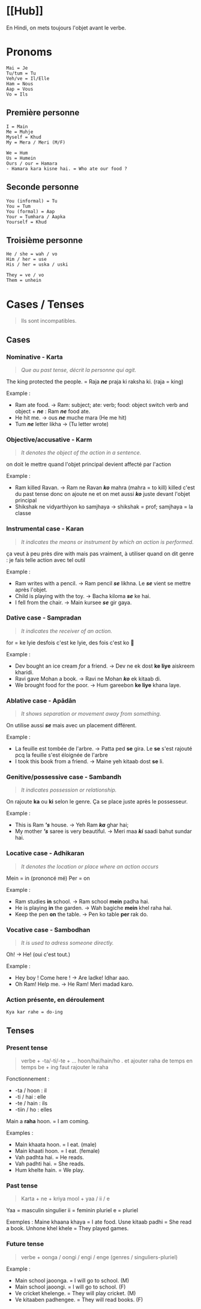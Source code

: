 # [[Hub]]

En Hindi, on mets toujours l'objet avant le verbe.

# Pronoms

	Mai = Je
	Tu/tum = Tu
	Veh/ve = Il/Elle
	Ham = Nous
	Aap = Vous
	Vo = Ils

## Première personne 

	I = Main
	Me = Muhje
	Myself = Khud
	My = Mera / Meri (M/F)
	
	We = Hum
	Us = Humein
	Ours / our = Hamara
	- Hamara kara kisne hai. = Who ate our food ?

## Seconde personne

	You (informal) = Tu
	You = Tum
	You (formal) = Aap
	Your = Tumhara / Aapka
	Yourself = Khud

## Troisième personne

	He / she = wah / vo
	Him / her = use
	His / her = uska / uski
	
	They = ve / vo
	Them = unhein

# Cases / Tenses

> Ils sont incompatibles.
## Cases
### Nominative - Karta

>*Que au past tense, décrit la personne qui agit.*

The king protected the people. = Raja ***ne*** praja ki raksha ki. (raja = king)

Example :

- Ram ate food. -> Ram: subject; ate: verb; food: object
  switch verb and object + ***ne*** :
    Ram ***ne*** food ate.
- He hit me. -> ous ***ne*** muche mara (He me hit)
- Tum ***ne*** letter likha -> (Tu letter wrote)

### Objective/accusative - Karm 

>*It denotes the object of the action in a sentence.*

on doit le mettre quand l'objet principal devient affecté par l'action

Example :

- Ram killed Ravan. -> Ram ne Ravan ***ko*** mahra (mahra = to kill)
  killed c'est du past tense donc on ajoute ne
  et on met aussi ***ko*** juste devant l'objet principal
- Shikshak ne vidyarthiyon ko samjhaya -> shikshak = prof; samjhaya = la classe

### Instrumental case - Karan 

>*It indicates the means or instrument by which an action is performed.*

ça veut à peu près dire with mais pas vraiment,
à utiliser quand on dit genre : je fais telle action avec tel outil

Example :

- Ram writes with a pencil. -> Ram pencil ***se*** likhna.
  Le ***se*** vient se mettre après l'objet.
- Child is playing with the toy. -> Bacha kiloma ***se*** ke hai.
- I fell from the chair. -> Main kursee ***se*** gir gaya.

### Dative case - Sampradan

>*It indicates the receiver of an action.*

for = ke lyie
desfois c'est ke lyie, des fois c'est ko 🤷

Example :

- Dev bought an ice cream *for* a friend. -> Dev ne ek dost **ke liye** aiskreem kharidi.
- Ravi gave Mohan a book. -> Ravi ne Mohan ***ko*** ek kitaab di.
- We brought food for the poor. -> Hum gareebon **ke liye** khana laye.

### Ablative case - Apādān

>*It shows separation or movement away from something.*

On utilise aussi ***se*** mais avec un placement différent.

Example :

- La feuille est tombée de l'arbre. -> Patta ped **se** gira.
  Le **se** s'est rajouté pcq la feuille s'est éloignée de l'arbre
- I took this book from a friend. -> Maine yeh kitaab dost **se** li.

### Genitive/possessive case - Sambandh

>*It indicates possession or relationship.*

On rajoute **ka** ou **ki** selon le genre.
Ça se place juste après le possesseur.

Example : 

- This is Ram ***'s*** house. -> Yeh Ram ***ka*** ghar hai;
- My mother ***'s*** saree is very beautiful. -> Meri maa ***ki*** saadi bahut sundar hai.

### Locative case - Adhikaran

> *It denotes the location or place where an action occurs*

Mein = in (prononcé mé)
Per = on

Example :

- Ram studies **in** school. -> Ram school **mein** padha hai.
- He is playing **in** the garden. -> Wah bagiche **mein** khel raha hai.
- Keep the pen **on** the table. -> Pen ko table **per** rak do.

### Vocative case - Sambodhan

> *It is used to adress someone directly.*

Oh! -> He! (oui c'est tout.)

Example : 

- Hey boy ! Come here ! -> Are ladke! Idhar aao.
- Oh Ram! Help me. -> He Ram! Meri madad karo.

### Action présente, en déroulement
	Kya kar rahe = do-ing
## Tenses

### Present tense 

> verbe + -ta/-ti/-te + ... hoon/hai/hain/ho .
> et ajouter raha de temps en temps
> be + ing faut rajouter le raha

Fonctionnement : 
- -ta / hoon : il
- -ti  / hai : elle
- -te / hain : ils
- -tiin / ho : elles

Main a **raha** hoon. = I am coming.

Examples : 
- Main khaata hoon. = I eat. (male)
- Main khaati hoon. = I eat. (female)
- Vah padhta hai. = He reads.
- Vah padhti hai. = She reads.
- Hum khelte hain. = We play.

### Past tense
>Karta + ne + kriya mool + yaa / ii / e

Yaa = masculin singulier
ii = feminin pluriel
e = pluriel

 Exemples :
	Maine khaana khaya = I ate food.
	Usne kitaab padhi = She read a book.
	Unhone khel khele = They played games.

### Future tense 
> verbe + oonga / oongi / engi / enge (genres / singuliers-pluriel)

Example :
- Main school jaoonga. = I will go to school. (M)
- Main school jaoongi. = I will go to school. (F)
- Ve cricket khelenge. = They will play cricket. (M)
- Ve kitaaben padhengee. = They will read books. (F)
